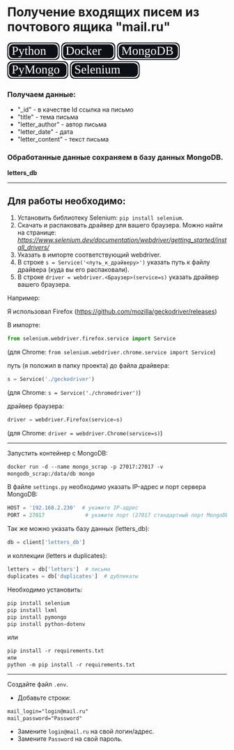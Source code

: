 # Получение входящих писем из почтового ящика "mail.ru"
<img src="./img/python.svg"> <img src="./img/docker.svg"> <img src="./img/mongodb.svg"> <img src="./img/pymongo.svg"> <img src="./img/selenium.svg">

### Получаем данные:
- "_id" - в качестве Id ссылка на письмо
- "title" - тема письма
- "letter_author" - автор письма
- "letter_date" - дата
- "letter_content" - текст письма

### Обработанные данные сохраняем в базу данных MongoDB.
**letters_db**

---

## Для работы необходимо:
1. Установить библиотеку Selenium: ```pip install selenium```.
2. Скачать и распаковать драйвер для вашего браузера. Можно найти на странице: *https://www.selenium.dev/documentation/webdriver/getting_started/install_drivers/*
3. Указать в импорте соответствующий webdriver.
4. В строке ```s = Service('<путь_к_драйверу>')``` указать путь к файлу драйвера (куда вы его распаковали).
5. В строке ```driver = webdriver.<Браузер>(service=s)``` указать драйвер вашего браузера.


Например:

Я использовал Firefox (https://github.com/mozilla/geckodriver/releases)

В импорте:
```python
from selenium.webdriver.firefox.service import Service
```
(для Chrome: ```from selenium.webdriver.chrome.service import Service```)

путь (я положил в папку проекта) до файла драйвера:
```python
s = Service('./geckodriver')
```
(для Chrome: ```s = Service('./chromedriver')```)

драйвер браузера:
```python
driver = webdriver.Firefox(service=s)
```
(для Chrome: ```driver = webdriver.Chrome(service=s)```)

---

Запустить контейнер с MongoDB:
```commandline
docker run -d --name mongo_scrap -p 27017:27017 -v mongodb_scrap:/data/db mongo
```

В файле ```settings.py``` необходимо указать IP-адрес и порт сервера MongoDB:
```python
HOST = '192.168.2.230'  # укажите IP-адрес
PORT = 27017             # укажите порт (27017 стандартный порт MongoDB)
```

Так же можно указать базу данных (letters_db):
```python
db = client['letters_db']
```

и коллекции (letters и duplicates):
```python
letters = db['letters']  # письма
duplicates = db['duplicates']  # дубликаты
```

Необходимо установить:
```commandline
pip install selenium
pip install lxml
pip install pymongo
pip install python-dotenv
```

или
```commandline
pip install -r requirements.txt
или
python -m pip install -r requirements.txt
```

---

Создайте файл ```.env```.
- Добавьте строки:
```commandline
mail_login="login@mail.ru"
mail_password="Password"
```
- Замените ```login@mail.ru``` на свой логин/адрес.
- Замените ```Password``` на свой пароль.
